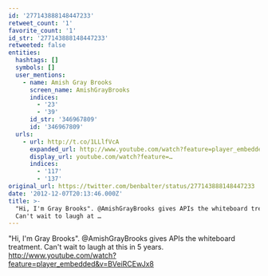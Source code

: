 ```yaml
---
id: '277143888148447233'
retweet_count: '1'
favorite_count: '1'
id_str: '277143888148447233'
retweeted: false
entities:
  hashtags: []
  symbols: []
  user_mentions:
    - name: Amish Gray Brooks
      screen_name: AmishGrayBrooks
      indices:
        - '23'
        - '39'
      id_str: '346967809'
      id: '346967809'
  urls:
    - url: http://t.co/1LLlfVcA
      expanded_url: http://www.youtube.com/watch?feature=player_embedded&v=BVeiRCEwJx8
      display_url: youtube.com/watch?feature=…
      indices:
        - '117'
        - '137'
original_url: https://twitter.com/benbalter/status/277143888148447233
date: '2012-12-07T20:13:46.000Z'
title: >-
  "Hi, I'm Gray Brooks". @AmishGrayBrooks gives APIs the whiteboard treatment.
  Can't wait to laugh at …
---
```


"Hi, I'm Gray Brooks". @AmishGrayBrooks gives APIs the whiteboard treatment. Can't wait to laugh at this in 5 years. http://www.youtube.com/watch?feature=player_embedded&v=BVeiRCEwJx8